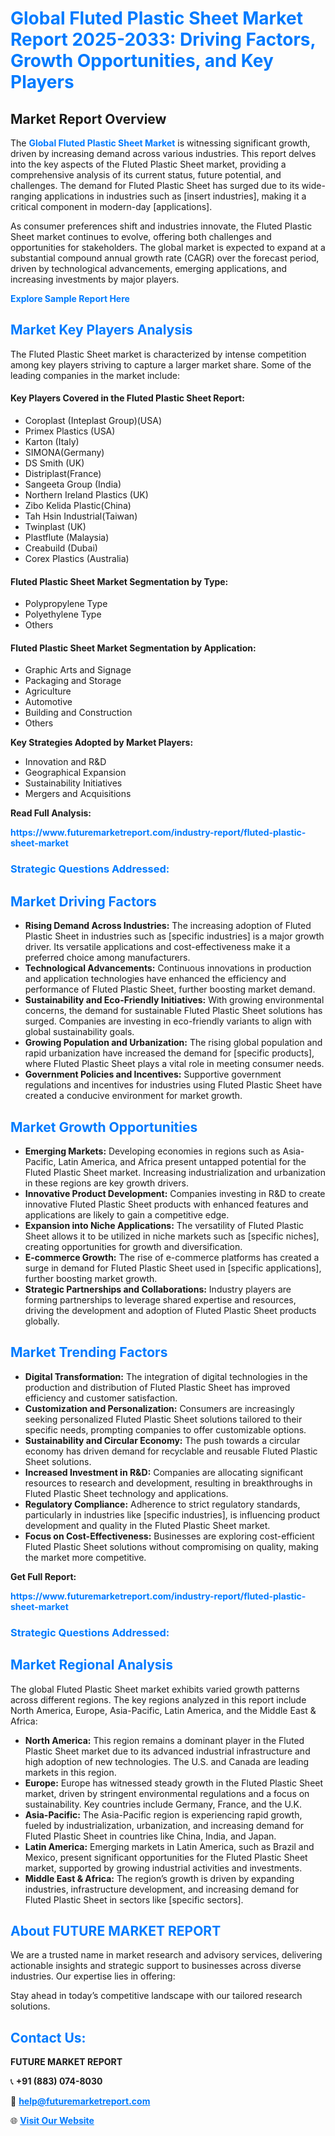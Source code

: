 <h1 style="color: #007BFF;">Global Fluted Plastic Sheet Market Report 2025-2033: Driving Factors, Growth Opportunities, and Key Players</h1>

<section id="overview">
<h2>Market Report Overview</h2>
<p>The <a href="https://www.futuremarketreport.com/industry-report/fluted-plastic-sheet-market" style="color: #007BFF; text-decoration: none;"><strong>Global Fluted Plastic Sheet Market</strong></a> is witnessing significant growth, driven by increasing demand across various industries. This report delves into the key aspects of the Fluted Plastic Sheet market, providing a comprehensive analysis of its current status, future potential, and challenges. The demand for Fluted Plastic Sheet has surged due to its wide-ranging applications in industries such as [insert industries], making it a critical component in modern-day [applications].</p>
<p>As consumer preferences shift and industries innovate, the Fluted Plastic Sheet market continues to evolve, offering both challenges and opportunities for stakeholders. The global market is expected to expand at a substantial compound annual growth rate (CAGR) over the forecast period, driven by technological advancements, emerging applications, and increasing investments by major players.</p>
</section>

<section id="overview">
<p><a href="https://www.futuremarketreport.com/request-sample/reportId=45962" style="color: #007BFF; text-decoration: none;"><strong>Explore Sample Report Here</strong></a></p>
</section>

<section id="key-players">
<h2 style="color: #007BFF;">Market Key Players Analysis</h2>
<p>The Fluted Plastic Sheet market is characterized by intense competition among key players striving to capture a larger market share. Some of the leading companies in the market include:</p>
<h4>Key Players Covered in the Fluted Plastic Sheet Report:</h4>
<ul><li>Coroplast (Inteplast Group)(USA)</li><li>Primex Plastics (USA)</li><li>Karton (Italy)</li><li>SIMONA(Germany)</li><li>DS Smith (UK)</li><li>Distriplast(France)</li><li>Sangeeta Group (India)</li><li>Northern Ireland Plastics (UK)</li><li>Zibo Kelida Plastic(China)</li><li>Tah Hsin Industrial(Taiwan)</li><li>Twinplast (UK)</li><li>Plastflute (Malaysia)</li><li>Creabuild (Dubai)</li><li>Corex Plastics (Australia)</li></ul>
<h4>Fluted Plastic Sheet Market Segmentation by Type:</h4>
<ul><li>Polypropylene Type</li><li>Polyethylene Type</li><li>Others</li></ul>

<h4>Fluted Plastic Sheet Market Segmentation by Application:</h4>
<ul><li>Graphic Arts and Signage</li><li>Packaging and Storage</li><li>Agriculture</li><li>Automotive</li><li>Building and Construction</li><li>Others</li></ul>
<p><strong>Key Strategies Adopted by Market Players:</strong></p>
<ul>
<li>Innovation and R&D</li>
<li>Geographical Expansion</li>
<li>Sustainability Initiatives</li>
<li>Mergers and Acquisitions</li>
</ul>
</section>

<section>
<p><strong>Read Full Analysis: </strong></p><a href="https://www.futuremarketreport.com/industry-report/fluted-plastic-sheet-market" style="color: #007BFF; text-decoration: none;"><strong>https://www.futuremarketreport.com/industry-report/fluted-plastic-sheet-market</strong></a>
<h3 style="color: #007BFF;">Strategic Questions Addressed:</h3>
</section>

<section id="driving-factors">
<h2 style="color: #007BFF;">Market Driving Factors</h2>
<ul>
<li><strong>Rising Demand Across Industries:</strong> The increasing adoption of Fluted Plastic Sheet in industries such as [specific industries] is a major growth driver. Its versatile applications and cost-effectiveness make it a preferred choice among manufacturers.</li>
<li><strong>Technological Advancements:</strong> Continuous innovations in production and application technologies have enhanced the efficiency and performance of Fluted Plastic Sheet, further boosting market demand.</li>
<li><strong>Sustainability and Eco-Friendly Initiatives:</strong> With growing environmental concerns, the demand for sustainable Fluted Plastic Sheet solutions has surged. Companies are investing in eco-friendly variants to align with global sustainability goals.</li>
<li><strong>Growing Population and Urbanization:</strong> The rising global population and rapid urbanization have increased the demand for [specific products], where Fluted Plastic Sheet plays a vital role in meeting consumer needs.</li>
<li><strong>Government Policies and Incentives:</strong> Supportive government regulations and incentives for industries using Fluted Plastic Sheet have created a conducive environment for market growth.</li>
</ul>
</section>

<section id="growth-opportunities">
<h2 style="color: #007BFF;">Market Growth Opportunities</h2>
<ul>
<li><strong>Emerging Markets:</strong> Developing economies in regions such as Asia-Pacific, Latin America, and Africa present untapped potential for the Fluted Plastic Sheet market. Increasing industrialization and urbanization in these regions are key growth drivers.</li>
<li><strong>Innovative Product Development:</strong> Companies investing in R&D to create innovative Fluted Plastic Sheet products with enhanced features and applications are likely to gain a competitive edge.</li>
<li><strong>Expansion into Niche Applications:</strong> The versatility of Fluted Plastic Sheet allows it to be utilized in niche markets such as [specific niches], creating opportunities for growth and diversification.</li>
<li><strong>E-commerce Growth:</strong> The rise of e-commerce platforms has created a surge in demand for Fluted Plastic Sheet used in [specific applications], further boosting market growth.</li>
<li><strong>Strategic Partnerships and Collaborations:</strong> Industry players are forming partnerships to leverage shared expertise and resources, driving the development and adoption of Fluted Plastic Sheet products globally.</li>
</ul>
</section>

<section id="trending-factors">
<h2 style="color: #007BFF;">Market Trending Factors</h2>
<ul>
<li><strong>Digital Transformation:</strong> The integration of digital technologies in the production and distribution of Fluted Plastic Sheet has improved efficiency and customer satisfaction.</li>
<li><strong>Customization and Personalization:</strong> Consumers are increasingly seeking personalized Fluted Plastic Sheet solutions tailored to their specific needs, prompting companies to offer customizable options.</li>
<li><strong>Sustainability and Circular Economy:</strong> The push towards a circular economy has driven demand for recyclable and reusable Fluted Plastic Sheet solutions.</li>
<li><strong>Increased Investment in R&D:</strong> Companies are allocating significant resources to research and development, resulting in breakthroughs in Fluted Plastic Sheet technology and applications.</li>
<li><strong>Regulatory Compliance:</strong> Adherence to strict regulatory standards, particularly in industries like [specific industries], is influencing product development and quality in the Fluted Plastic Sheet market.</li>
<li><strong>Focus on Cost-Effectiveness:</strong> Businesses are exploring cost-efficient Fluted Plastic Sheet solutions without compromising on quality, making the market more competitive.</li>
</ul>
</section>

<section>
<p><strong>Get Full Report: </strong></p><a href="https://www.futuremarketreport.com/industry-report/fluted-plastic-sheet-market" style="color: #007BFF; text-decoration: none;"><strong>https://www.futuremarketreport.com/industry-report/fluted-plastic-sheet-market</strong></a>
<h3 style="color: #007BFF;">Strategic Questions Addressed:</h3>
</section>


<section id="regional-analysis">
<h2 style="color: #007BFF;">Market Regional Analysis</h2>
<p>The global Fluted Plastic Sheet market exhibits varied growth patterns across different regions. The key regions analyzed in this report include North America, Europe, Asia-Pacific, Latin America, and the Middle East & Africa:</p>
<ul>
<li><strong>North America:</strong> This region remains a dominant player in the Fluted Plastic Sheet market due to its advanced industrial infrastructure and high adoption of new technologies. The U.S. and Canada are leading markets in this region.</li>
<li><strong>Europe:</strong> Europe has witnessed steady growth in the Fluted Plastic Sheet market, driven by stringent environmental regulations and a focus on sustainability. Key countries include Germany, France, and the U.K.</li>
<li><strong>Asia-Pacific:</strong> The Asia-Pacific region is experiencing rapid growth, fueled by industrialization, urbanization, and increasing demand for Fluted Plastic Sheet in countries like China, India, and Japan.</li>
<li><strong>Latin America:</strong> Emerging markets in Latin America, such as Brazil and Mexico, present significant opportunities for the Fluted Plastic Sheet market, supported by growing industrial activities and investments.</li>
<li><strong>Middle East & Africa:</strong> The region’s growth is driven by expanding industries, infrastructure development, and increasing demand for Fluted Plastic Sheet in sectors like [specific sectors].</li>
</ul>
</section>

<footer>
<h2 style="color: #007BFF;">About FUTURE MARKET REPORT</h2>
<p>We are a trusted name in market research and advisory services, delivering actionable insights and strategic support to businesses across diverse industries. Our expertise lies in offering:</p>

<p>Stay ahead in today’s competitive landscape with our tailored research solutions.</p>

<h2 style="color: #007BFF;">Contact Us:</h2>
<p><strong>FUTURE MARKET REPORT</strong></p>
<p>📞 <strong>+91 (883) 074-8030</strong></p>
<p>📧 <strong><a href="mailto:help@futuremarketreport.com" style="color: #007BFF;">help@futuremarketreport.com</a></strong></p>
<p>🌐 <strong><a href="https://www.futuremarketreport.com/" style="color: #007BFF;">Visit Our Website</a></strong></p>
</footer>